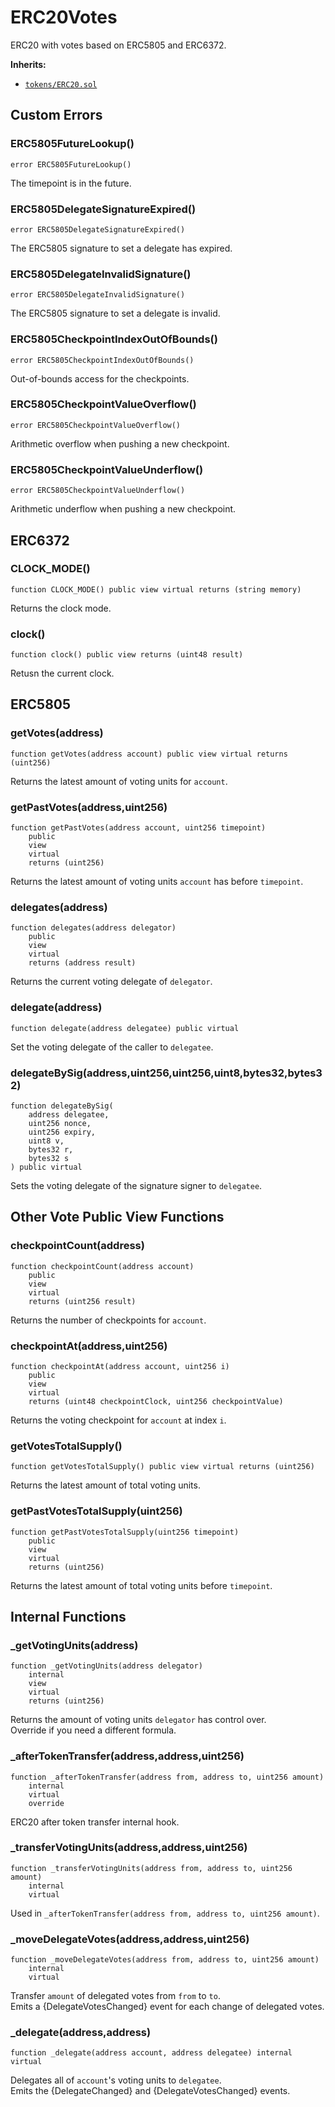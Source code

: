 # ERC20Votes

ERC20 with votes based on ERC5805 and ERC6372.




<b>Inherits:</b>  

- [`tokens/ERC20.sol`](tokens/erc20.md)  


<!-- customintro:start --><!-- customintro:end -->

## Custom Errors

### ERC5805FutureLookup()

```solidity
error ERC5805FutureLookup()
```

The timepoint is in the future.

### ERC5805DelegateSignatureExpired()

```solidity
error ERC5805DelegateSignatureExpired()
```

The ERC5805 signature to set a delegate has expired.

### ERC5805DelegateInvalidSignature()

```solidity
error ERC5805DelegateInvalidSignature()
```

The ERC5805 signature to set a delegate is invalid.

### ERC5805CheckpointIndexOutOfBounds()

```solidity
error ERC5805CheckpointIndexOutOfBounds()
```

Out-of-bounds access for the checkpoints.

### ERC5805CheckpointValueOverflow()

```solidity
error ERC5805CheckpointValueOverflow()
```

Arithmetic overflow when pushing a new checkpoint.

### ERC5805CheckpointValueUnderflow()

```solidity
error ERC5805CheckpointValueUnderflow()
```

Arithmetic underflow when pushing a new checkpoint.

## ERC6372

### CLOCK_MODE()

```solidity
function CLOCK_MODE() public view virtual returns (string memory)
```

Returns the clock mode.

### clock()

```solidity
function clock() public view returns (uint48 result)
```

Retusn the current clock.

## ERC5805

### getVotes(address)

```solidity
function getVotes(address account) public view virtual returns (uint256)
```

Returns the latest amount of voting units for `account`.

### getPastVotes(address,uint256)

```solidity
function getPastVotes(address account, uint256 timepoint)
    public
    view
    virtual
    returns (uint256)
```

Returns the latest amount of voting units `account` has before `timepoint`.

### delegates(address)

```solidity
function delegates(address delegator)
    public
    view
    virtual
    returns (address result)
```

Returns the current voting delegate of `delegator`.

### delegate(address)

```solidity
function delegate(address delegatee) public virtual
```

Set the voting delegate of the caller to `delegatee`.

### delegateBySig(address,uint256,uint256,uint8,bytes32,bytes32)

```solidity
function delegateBySig(
    address delegatee,
    uint256 nonce,
    uint256 expiry,
    uint8 v,
    bytes32 r,
    bytes32 s
) public virtual
```

Sets the voting delegate of the signature signer to `delegatee`.

## Other Vote Public View Functions

### checkpointCount(address)

```solidity
function checkpointCount(address account)
    public
    view
    virtual
    returns (uint256 result)
```

Returns the number of checkpoints for `account`.

### checkpointAt(address,uint256)

```solidity
function checkpointAt(address account, uint256 i)
    public
    view
    virtual
    returns (uint48 checkpointClock, uint256 checkpointValue)
```

Returns the voting checkpoint for `account` at index `i`.

### getVotesTotalSupply()

```solidity
function getVotesTotalSupply() public view virtual returns (uint256)
```

Returns the latest amount of total voting units.

### getPastVotesTotalSupply(uint256)

```solidity
function getPastVotesTotalSupply(uint256 timepoint)
    public
    view
    virtual
    returns (uint256)
```

Returns the latest amount of total voting units before `timepoint`.

## Internal Functions

### _getVotingUnits(address)

```solidity
function _getVotingUnits(address delegator)
    internal
    view
    virtual
    returns (uint256)
```

Returns the amount of voting units `delegator` has control over.   
Override if you need a different formula.

### _afterTokenTransfer(address,address,uint256)

```solidity
function _afterTokenTransfer(address from, address to, uint256 amount)
    internal
    virtual
    override
```

ERC20 after token transfer internal hook.

### _transferVotingUnits(address,address,uint256)

```solidity
function _transferVotingUnits(address from, address to, uint256 amount)
    internal
    virtual
```

Used in `_afterTokenTransfer(address from, address to, uint256 amount)`.

### _moveDelegateVotes(address,address,uint256)

```solidity
function _moveDelegateVotes(address from, address to, uint256 amount)
    internal
    virtual
```

Transfer `amount` of delegated votes from `from` to `to`.   
Emits a {DelegateVotesChanged} event for each change of delegated votes.

### _delegate(address,address)

```solidity
function _delegate(address account, address delegatee) internal virtual
```

Delegates all of `account`'s voting units to `delegatee`.   
Emits the {DelegateChanged} and {DelegateVotesChanged} events.